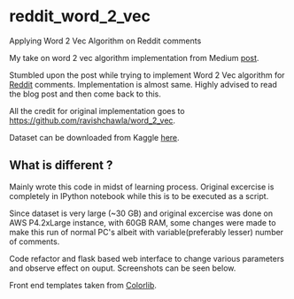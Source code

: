 # reddit_word_2_vec
Applying Word 2 Vec Algorithm on Reddit comments

My take on word 2 vec algorithm implementation from Medium [post](https://medium.com/ml2vec/using-word2vec-to-analyze-reddit-comments-28945d8cee57). 

Stumbled upon the post while trying to implement Word 2 Vec algorithm for [Reddit](reddit.com) comments. Implementation is almost same. Highly advised to read the blog post and then come back to this. 

All the credit for original implementation goes to https://github.com/ravishchawla/word_2_vec.

Dataset can be downloaded from Kaggle [here](https://www.kaggle.com/reddit/reddit-comments-may-2015).

## What is different ?
Mainly wrote this code in midst of learning process. Original excercise is completely in IPython notebook while this is to be executed as a script.

Since dataset is very large (~30 GB) and original excercise was done on AWS P4.2xLarge instance, with 60GB RAM, some changes were made to make this run of normal PC's albeit with variable(preferably lesser) number of comments.

Code refactor and flask based web interface to change various parameters and observe effect on ouput. Screenshots can be seen below.

Front end templates taken from [Colorlib](https://colorlib.com/).
